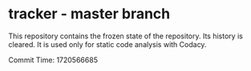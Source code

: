 # tracker - master branch

This repository contains the frozen state of the repository.
Its history is cleared. It is used only for static code
analysis with Codacy.

Commit Time: 1720566685